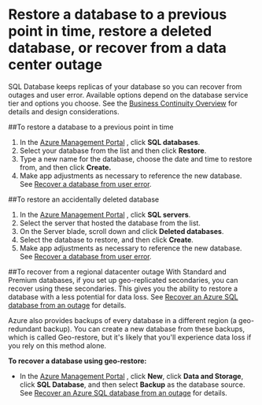 <properties
	pageTitle="Troubleshoot backup and restore with Azure SQL Database"
	description="Learn how to recover a cloud database from errors and outages using backups and replicas in Azure SQL Database."
	services="sql-database"
	documentationCenter=""
	authors="dalechen"
	manager="msmets"
	editor=""/>

<tags
	ms.service="sql-database"
	ms.date="12/10/2015"
	wacn.date=""/>

# Restore a database to a previous point in time, restore a deleted database, or recover from a data center outage

SQL Database keeps replicas of your database so you can recover from outages and user error. Available options depend on the database service tier and options you choose. See the [Business Continuity Overview](/documentation/articles/sql-database-business-continuity) for details and design considerations.

##To restore a database to a previous point in time
1.	In the [Azure Management <!-- deleted by customization Portal](https://azure.microsoft.com/) --><!-- keep by customization: begin --> Portal](http://www.windowsazure.cn) <!-- keep by customization: end -->, click **SQL databases**.
2.	Select your database from the list and then click **Restore**.
3.	Type a new name for the database, choose the date and time to restore from, and then click **Create.**
4.	Make app adjustments as necessary to reference the new database. See [Recover a database from user error](/documentation/articles/sql-database-user-error-recovery).

##To restore an accidentally deleted database
1.	In the [Azure Management <!-- deleted by customization Portal](https://azure.microsoft.com/) --><!-- keep by customization: begin --> Portal](http://www.windowsazure.cn) <!-- keep by customization: end -->, click **SQL servers**.
2.	Select the server that hosted the database from the list.
3.	On the Server blade, scroll down and click **Deleted databases**.
4.	Select the database to restore, and then click **Create**.
5.	Make app adjustments as necessary to reference the new database. See [Recover a database from user error](/documentation/articles/sql-database-user-error-recovery).

##To recover from a regional datacenter outage
With Standard and Premium databases, if you set up geo-replicated secondaries, you can recover using these secondaries. This gives you the ability to restore a database with a less potential for data loss. See [Recover an Azure SQL database from an outage](/documentation/articles/sql-database-disaster-recovery) for details.

Azure also provides backups of every database in a different region (a geo-redundant backup). You can create a new database from these backups, which is called Geo-restore, but it's likely that you'll experience data loss if you rely on this method alone.

**To recover a database using geo-restore:**

- In the [Azure Management <!-- deleted by customization Portal](https://azure.microsoft.com/) --><!-- keep by customization: begin --> Portal](http://www.windowsazure.cn) <!-- keep by customization: end -->, click **New**, click **Data and Storage**, click **SQL Database**, and then select **Backup** as the database source. See [Recover an Azure SQL database from an outage](/documentation/articles/sql-database-disaster-recovery) for details.
